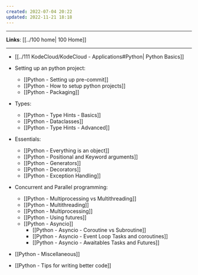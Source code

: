 ```yaml
---
created: 2022-07-04 20:22
updated: 2022-11-21 18:18
---
```

---
**Links**: [[../100 home| 100 Home]]

---
- [[../111 KodeCloud/KodeCloud - Applications#Python| Python Basics]]

- Setting up an python project:
	- [[Python - Setting up pre-commit]]
	- [[Python - How to setup python projects]]
	- [[Python - Packaging]]

- Types:
	- [[Python - Type Hints - Basics]]
	- [[Python - Dataclasses]]
	- [[Python - Type Hints - Advanced]]

- Essentials:
	- [[Python - Everything is an object]]
	- [[Python - Positional and Keyword arguments]]
	- [[Python - Generators]]
	- [[Python - Decorators]]
	- [[Python - Exception Handling]]

- Concurrent and Parallel programming:
	- [[Python - Multiprocessing vs Multithreading]]
	- [[Python - Multithreading]]
	- [[Python - Multiprocessing]]
	- [[Python - Using futures]]
	- [[Python - Asyncio]]
		- [[Python - Asyncio - Coroutine vs Subroutine]]
		- [[Python - Asyncio - Event Loop Tasks and coroutines]]
		- [[Python - Asyncio - Awaitables Tasks and Futures]]

- [[Python - Miscellaneous]] 
- [[Python - Tips for writing better code]]